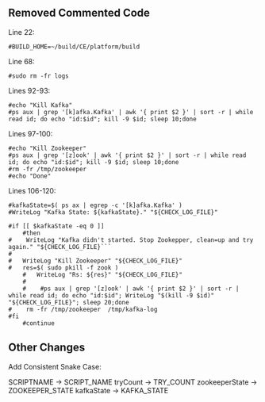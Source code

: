 ## Removed Commented Code

Line 22:
```
#BUILD_HOME=~/build/CE/platform/build
```

Line 68:
```
#sudo rm -fr logs
```

Lines 92-93:
```
#echo "Kill Kafka"
#ps aux | grep '[k]afka.Kafka' | awk '{ print $2 }' | sort -r | while read id; do echo "id:$id"; kill -9 $id; sleep 10;done
```
              
Lines 97-100:
```
#echo "Kill Zookeeper"
#ps aux | grep '[z]ook' | awk '{ print $2 }' | sort -r | while read id; do echo "id:$id"; kill -9 $id; sleep 10;done
#rm -fr /tmp/zookeeper
#echo "Done"
```
               
Lines 106-120:
```
#kafkaState=$( ps ax | egrep -c '[k]afka.Kafka' )
#WriteLog "Kafka State: ${kafkaState}." "${CHECK_LOG_FILE}"

#if [[ $kafkaState -eq 0 ]]
    #then
#    WriteLog "Kafka didn't started. Stop Zookepper, clean=up and try again." "${CHECK_LOG_FILE}```
#    
#   WriteLog "Kill Zookeeper" "${CHECK_LOG_FILE}"
#   res=$( sudo pkill -f zook )
    #   WriteLog "Rs: ${res}" "${CHECK_LOG_FILE}"
    #
    #    #ps aux | grep '[z]ook' | awk '{ print $2 }' | sort -r | while read id; do echo "id:$id"; WriteLog "$(kill -9 $id)" "${CHECK_LOG_FILE}"; sleep 20;done
#    rm -fr /tmp/zookeeper  /tmp/kafka-log
#fi
    #continue
```
                    
## Other Changes

Add Consistent Snake Case:

SCRIPTNAME -> SCRIPT_NAME
tryCount -> TRY_COUNT
zookeeperState -> ZOOKEEPER_STATE
kafkaState -> KAFKA_STATE
